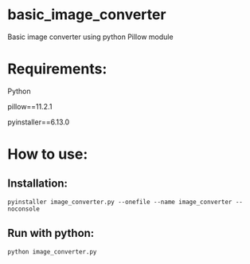 # basic_image_converter
Basic image converter using python Pillow module

# Requirements:
Python

pillow==11.2.1

pyinstaller==6.13.0

# How to use:

## Installation:
```pyinstaller image_converter.py --onefile --name image_converter --noconsole```

## Run with python:
```python image_converter.py```
